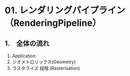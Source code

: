 # 01. レンダリングパイプライン（RenderingPipeline）

## 1.　全体の流れ

1. Application
2. ジオメトロリックス(Geometry)
3. ラスタライズ 段階 (Rasterisation)

